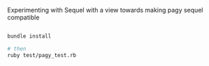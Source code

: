 Experimenting with Sequel with a view towards making pagy sequel compatible

```sh

bundle install

# then
ruby test/pagy_test.rb

```